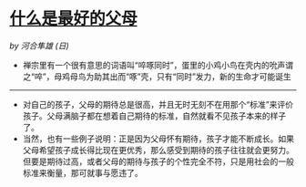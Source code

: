 # [什么是最好的父母](https://github.com/askming/Personal-reading/issues/1)

_by 河合隼雄 (日)_

- 禅宗里有一个很有意思的词语叫“啐啄同时”，蛋里的小鸡小鸟在壳内的吮声谓之“啐”，母鸡母鸟为助其出而“啄”壳，只有“同时”发力，新的生命才可能诞生

---

- 对自己的孩子，父母的期待总是很高，并且无时无刻不在用那个“标准”来评价孩子。父母满脑子都在想着自己期待的标准，自然就看不见孩子本来的样子了。
- 当然，也有一些例子说明：正是因为父母怀有期待，孩子才能不断成长。如果父母希望孩子成长得比现在更优秀，那么感受到期待的孩子往往就会更努力。但要是期待过高，或者父母的期待与孩子的个性完全不符，只是用社会的一般标准来衡量，那可就事与愿违了。